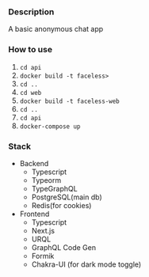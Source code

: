 ### Description 
A basic anonymous chat app

### How to use
1. `cd api`
2. `docker build -t faceless>`
3. `cd ..`
4. `cd web`
5. `docker build -t faceless-web`
6. `cd ..`
7. `cd api`
8. `docker-compose up`
### Stack
- Backend
  - Typescript
  - Typeorm
  - TypeGraphQL
  - PostgreSQL(main db)
  - Redis(for cookies)
- Frontend
  - Typescript
  - Next.js
  - URQL
  - GraphQL Code Gen
  - Formik
  - Chakra-UI (for dark mode toggle)
